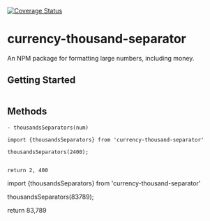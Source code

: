 [![Coverage Status](https://coveralls.io/repos/github/AnayoOleru/currency-thousand-separator/badge.svg?branch=master)](https://coveralls.io/github/AnayoOleru/currency-thousand-separator?branch=master)

# currency-thousand-separator
An NPM package for formatting large numbers, including money.



## Getting Started


```npm install --save currency-thousand-separator
```

## Methods

```
- thousandsSeparators(num)
```

```
import {thousandsSeparators} from 'currency-thousand-separator'

thousandsSeparators(2400);


return 2, 400
```


import {thousandsSeparators} from 'currency-thousand-separator'

thousandsSeparators(83789);


return 83,789
```
